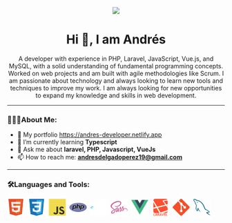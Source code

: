 <div id="header" align="center">
    <img src="https://media.giphy.com/media/Vbtc9VG51NtzT1Qnv1/giphy.gif" width="200">
    <h1 align="center">Hi 👋, I am Andrés</h1>
    <p align="center">
        A developer with experience in PHP, Laravel, JavaScript, Vue.js, and MySQL, with a solid understanding of
        fundamental programming concepts. Worked on web projects and am built with agile methodologies like Scrum. I am
        passionate about technology and always looking to learn new tools and techniques to improve my work. I am always looking
        for new opportunities to expand my knowledge and skills in web development.
    </p>
</div>

---

### 🧏🏽‍♂️About Me:

- 🔭 My portfolio https://andres-developer.netlify.app
- 🌱 I’m currently learning **Typescript**
- 💬 Ask me about **laravel, PHP, Javascript, VueJs**
- 📫 How to reach me: **andresdelgadoperez19@gmail.com**

----

<div align="left">
    <h3>🛠Languages and Tools:</h3>
    <div>
        <img src="https://github.com/devicons/devicon/blob/master/icons/html5/html5-original.svg" alt="HTML" width="40" height="40">&nbsp;
        <img src="https://github.com/devicons/devicon/blob/master/icons/css3/css3-original.svg" alt="CSS3" width="40" height="40">&nbsp;
        <img src="https://github.com/devicons/devicon/blob/master/icons/javascript/javascript-original.svg" alt="javascript" width="40" height="40">&nbsp;
        <img src="https://github.com/devicons/devicon/blob/master/icons/php/php-original.svg" alt="PHP" width="40" height="40">&nbsp;
        <img src="https://github.com/devicons/devicon/blob/master/icons/tailwindcss/tailwindcss-original-wordmark.svg" alt="tailwindcss" width="40" height="40">&nbsp;
        <img src="https://github.com/devicons/devicon/blob/master/icons/sass/sass-original.svg" alt="sass" width="40" height="40">&nbsp;
        <img src="https://github.com/devicons/devicon/blob/master/icons/vuejs/vuejs-original.svg" alt="vuejs" width="40" height="40">&nbsp;
        <img src="https://github.com/devicons/devicon/blob/master/icons/laravel/laravel-plain-wordmark.svg" alt="laravel" width="40" height="40">&nbsp;
        <img src="https://github.com/devicons/devicon/blob/master/icons/git/git-original.svg" alt="git" width="40" height="40">&nbsp;
        <img src="https://github.com/devicons/devicon/blob/master/icons/mysql/mysql-original.svg" alt="mysql" width="40" height="40">&nbsp;
    </div>
</div>
